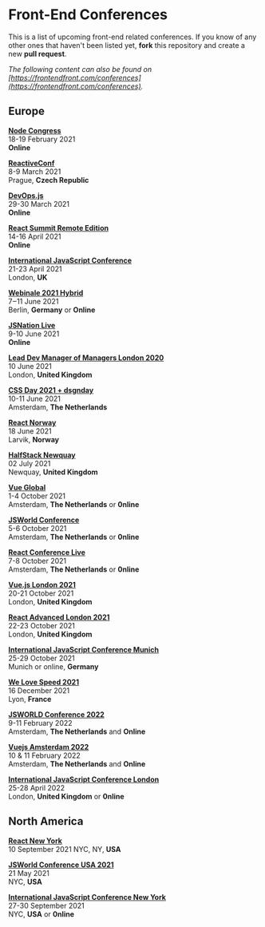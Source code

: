 # Front-End Conferences

This is a list of upcoming front-end related conferences. If you know of any other ones that haven't been listed yet, **fork** this repository and create a new **pull request**.

*The following content can also be found on [https://frontendfront.com/conferences](https://frontendfront.com/conferences).*

## Europe

[**Node Congress**](https://nodecongress.com/)  
18-19 February 2021  
**Online**

[**ReactiveConf**](https://reactiveconf.com/)  
8-9 March 2021  
Prague, **Czech Republic**

[**DevOps.js**](https://devopsjsconf.com/)  
29-30 March 2021  
**Online**

[**React Summit Remote Edition**](https://remote.reactsummit.com/)  
14-16 April 2021  
**Online**

[**International JavaScript Conference**](https://javascript-conference.com/london/)  
21-23 April 2021  
London, **UK**  

[**Webinale 2021 Hybrid**](https://webinale.de/en/)  
7‒11 June 2021  
Berlin, **Germany** or **Online**

[**JSNation Live**](https://live.jsnation.com)  
9-10 June 2021  
**Online**

[**Lead Dev Manager of Managers London 2020**](https://managerofmanagerslondon2020.theleaddeveloper.com/)  
10 June 2021  
London, **United Kingdom**

[**CSS Day 2021 + dsgnday**](https://cssday.nl/)  
10-11 June 2021  
Amsterdam, **The Netherlands**

[**React Norway**](https://reactnorway.com/)  
18 June 2021  
Larvik, **Norway**

[**HalfStack Newquay**](https://www.halfstackconf.com/newquay/)  
02 July 2021  
Newquay, **United Kingdom**

[**Vue Global**](https://vuejs.amsterdam/)  
1-4 October 2021  
Amsterdam, **The Netherlands** or **0nline**

[**JSWorld Conference**](https://jsworldconference.com/)  
5-6 October 2021  
Amsterdam, **The Netherlands** or **0nline**

[**React Conference Live**](https://reactlive.nl)  
7-8 October 2021  
Amsterdam, **The Netherlands** or **0nline**

[**Vue.js London 2021**](https://portal.gitnation.org/events)  
20-21 October 2021  
London, **United Kingdom**

[**React Advanced London 2021**](https://reactadvanced.com/)  
22-23 October 2021  
London, **United Kingdom**

[**International JavaScript Conference Munich**](https://javascript-conference.com/munich/)  
25-29 October 2021  
Munich or online, **Germany**

[**We Love Speed 2021**](https://www.welovespeed.com/en/2021/)  
16 December 2021  
Lyon, **France**

[**JSWORLD Conference 2022**](https://jsworldconference.com?ref=frontendfront)  
9-11 February 2022  
Amsterdam, **The Netherlands** and **Online**

[**Vuejs Amsterdam 2022**](https://vuejs.amsterdam?ref=frontendfront)  
10 & 11 February 2022  
Amsterdam, **The Netherlands** and **Online**

[**International JavaScript Conference London**](https://javascript-conference.com/london/)  
25-28 April 2022  
London, **United Kingdom** or **0nline**

## North America

[**React New York**](https://reactnewyork.com/)  
10 September 2021
NYC, NY, **USA**

[**JSWorld Conference USA 2021**](https://usa.jsworldconference.com/)  
21 May 2021  
NYC, **USA**

[**International JavaScript Conference New York**](https://javascript-conference.com/new-york/)  
27-30 September 2021  
NYC, **USA** or **0nline**
